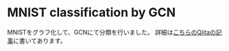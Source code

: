 # MNIST classification by GCN
MNISTをグラフ化して、GCNにて分類を行いました。
詳細は[こちらのQiitaの記事](https://qiita.com/DNA1980/items/8c8258c9a566ea9ea5fc)に書いてあります。

